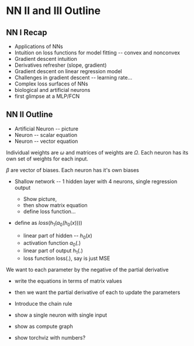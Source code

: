 # NN II and III Outline

## NN I Recap

* Applications of NNs
* Intuition on loss functions for model fitting -- convex and nonconvex
* Gradient descent intuition
* Derivatives refresher (slope, gradient)
* Gradient descent on linear regression model
* Challenges in gradient descent -- learning rate...
* Complex loss surfaces of NNs
* biological and artificial neurons
* first glimpse at a MLP/FCN


## NN II Outline

* Artificial Neuron -- picture
* Neuron -- scalar equation
* Neuron -- vector equation

Individual weights are $\omega$ and matrices of weights are $\Omega$.
Each neuron has its own set of weights for each input.

$\beta$ are vector of biases. Each neuron has it's own biases

* Shallow network -- 1 hidden layer with 4 neurons, single regression output
    * Show picture, 
    * then show matrix equation
    * define loss function...

* define as $loss(h_1(a_0(h_0(x))))$
    * linear part of hidden -- $h_0(x)$
    * activation function $a_0(.)$
    * linear part of output $h_1(.)$
    * loss function loss(.), say is just MSE

We want to each parameter by the negative of the partial derivative

* write the equations in terms of matrix values

* then we want the partial derivative of each to update the parameters

* Introduce the chain rule

* show a single neuron with single input
* show as compute graph

* show torchviz with numbers?
